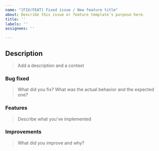 ```yaml
---
name: "[FIX/FEAT] Fixed issue / New feature title"
about: Describe this issue or feature template's purpose here.
title: ''
labels: ''
assignees: ''

---
```


## Description

> Add a description and a context

### Bug fixed

> What did you fix? What was the actual behavior and the expected one?

### Features

> Describe what you've implemented

### Improvements

> What did you improve and why?
